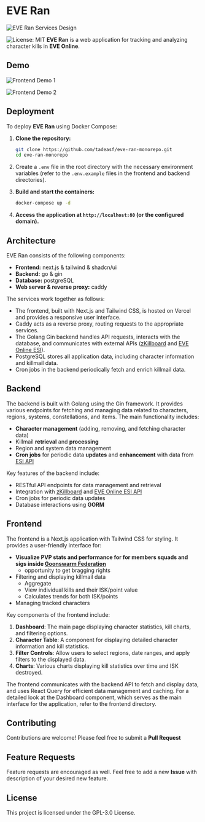 # EVE Ran

![EVE Ran Services Design](https://github.com/tadeasf/eve-ran-monorepo/raw/main/docs/ran-services-design.png)

![License: MIT](https://img.shields.io/badge/License-GPLv3-yellow.svg)
**EVE Ran** is a web application for tracking and analyzing character kills in **EVE Online**.

## Demo

![Frontend Demo 1](https://github.com/tadeasf/eve-ran-monorepo/raw/main/docs/ran-frontend-1.png)

![Frontend Demo 2](https://github.com/tadeasf/eve-ran-monorepo/raw/main/docs/ran-frontend-2.png)

## Deployment

To deploy **EVE Ran** using Docker Compose:

1. **Clone the repository:**

   ```bash
   git clone https://github.com/tadeasf/eve-ran-monorepo.git
   cd eve-ran-monorepo
   ```

2. Create a `.env` file in the root directory with the necessary environment variables (refer to the `.env.example` files in the frontend and backend directories).

3. **Build and start the containers:**

   ```bash
   docker-compose up -d
   ```

4. **Access the application at `http://localhost:80` (or the configured domain).**

## Architecture

EVE Ran consists of the following components:

* **Frontend:** next.js & tailwind & shadcn/ui
* **Backend:** go & gin
* **Database:** postgreSQL
* **Web server & reverse proxy:** caddy

The services work together as follows:

- The frontend, built with Next.js and Tailwind CSS, is hosted on Vercel and provides a responsive user interface.
- Caddy acts as a reverse proxy, routing requests to the appropriate services.
- The Golang Gin backend handles API requests, interacts with the database, and communicates with external APIs ([zKillboard](https://zkillboard.com/) and [EVE Online ESI](https://esi.evetech.net/)).
- PostgreSQL stores all application data, including character information and killmail data.
- Cron jobs in the backend periodically fetch and enrich killmail data.

## Backend

The backend is built with Golang using the Gin framework. It provides various endpoints for fetching and managing data related to characters, regions, systems, constellations, and items. The main functionality includes:

- **Character management** (adding, removing, and fetching character data)
- Killmail **retrieval** and **processing**
- Region and system data management
- **Cron jobs** for periodic data **updates** and **enhancement** with data from [ESI API](https://esi.evetech.net/)

Key features of the backend include:
- RESTful API endpoints for data management and retrieval
- Integration with [zKillboard](https://zkillboard.com/) and [EVE Online ESI API](https://esi.evetech.net/)
- Cron jobs for periodic data updates
- Database interactions using **GORM**

## Frontend

The frontend is a Next.js application with Tailwind CSS for styling. It provides a user-friendly interface for:

- **Visualize PVP stats and performance for for members squads and sigs inside [Goonswarm Federation](https://goonfleet.com/)**
    - opportunity to get bragging rights
- Filtering and displaying killmail data
    - Aggregate
    - View individual kills and their ISK/point value
    - Calculates trends for both ISK/points
- Managing tracked characters

Key components of the frontend include:

1. **Dashboard**: The main page displaying character statistics, kill charts, and filtering options.
2. **Character Table**: A component for displaying detailed character information and kill statistics.
3. **Filter Controls**: Allow users to select regions, date ranges, and apply filters to the displayed data.
4. **Charts**: Various charts displaying kill statistics over time and ISK destroyed.

The frontend communicates with the backend API to fetch and display data, and uses React Query for efficient data management and caching. For a detailed look at the Dashboard component, which serves as the main interface for the application, refer to the frontend directory.

## Contributing

Contributions are welcome! Please feel free to submit a **Pull Request**

## Feature Requests

Feature requests are encouraged as well. Feel free to add a new **Issue** with description of your desired new feature.

## License

This project is licensed under the GPL-3.0 License.

